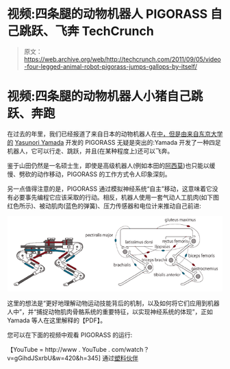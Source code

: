 # 视频:四条腿的动物机器人 PIGORASS 自己跳跃、飞奔 TechCrunch

> 原文：<https://web.archive.org/web/http://techcrunch.com/2011/09/05/video-four-legged-animal-robot-pigorass-jumps-gallops-by-itself/>

# 视频:四条腿的动物机器人小猪自己跳跃、奔跑

在过去的年里，我们已经报道了来自日本的动物机器人在[中，但是由来自东京大学](https://web.archive.org/web/20230203165349/https://techcrunch.com/2009/07/06/dream-cat-venus-sega-toys-to-roll-out-creepy-animal-robot/)[的](https://web.archive.org/web/20230203165349/http://www.u-tokyo.ac.jp/index_e.html) [Yasunori Yamada](https://web.archive.org/web/20230203165349/http://www.isi.t.u-tokyo.ac.jp/~y-yamada/) 开发的 PIGORASS 无疑是突出的:Yamada 开发了一种四足机器人，它可以行走、跳跃，并且(在某种程度上)还可以飞奔。

鉴于山田仍然是一名硕士生，即使是高级机器人(例如本田的[阿西莫](https://web.archive.org/web/20230203165349/https://techcrunch.com/tag/asimo/))也只能以缓慢、劈砍的动作移动，PIGORASS 的工作方式令人印象深刻。

另一点值得注意的是，PIGORASS 通过模拟神经系统“自主”移动，这意味着它没有必要事先编程它应该采取的行动。相反，机器人使用一套气动人工肌肉(如下图红色所示)、被动肌肉(蓝色的弹簧)、压力传感器和电位计来推动自己前进:

[![](img/4d0893d6719aefadd7c834b368146d97.png "Picture 9")](https://web.archive.org/web/20230203165349/https://techcrunch.com/wp-content/uploads/2011/09/picture-91.png)

这里的想法是“更好地理解动物运动技能背后的机制，以及如何将它们应用到机器人中”，并“捕捉动物肌肉骨骼系统的重要特征，以实现神经系统的体现”，正如 Yamada 等人在这里解释的【PDF】。

您可以在下面的视频中观看 PIGORASS 的运行:

【YouTube = http://www . YouTube . com/watch？v=gGihdJSxrbU&w=420&h=345]
通过[塑料伙伴](https://web.archive.org/web/20230203165349/http://www.plasticpals.com/?p=30286)